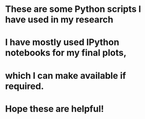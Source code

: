# These are some Python scripts I have used in my research
# I have mostly used IPython notebooks for my final plots,
# which I can make available if required.
# Hope these are helpful!
